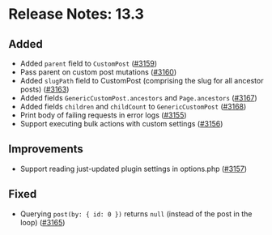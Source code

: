 # Release Notes: 13.3

## Added

- Added `parent` field to `CustomPost` ([#3159](https://github.com/GatoGraphQL/GatoGraphQL/pull/3159))
- Pass parent on custom post mutations ([#3160](https://github.com/GatoGraphQL/GatoGraphQL/pull/3160))
- Added `slugPath` field to CustomPost (comprising the slug for all ancestor posts) ([#3163](https://github.com/GatoGraphQL/GatoGraphQL/pull/3163))
- Added fields `GenericCustomPost.ancestors` and `Page.ancestors` ([#3167](https://github.com/GatoGraphQL/GatoGraphQL/pull/3167))
- Added fields `children` and `childCount` to `GenericCustomPost` ([#3168](https://github.com/GatoGraphQL/GatoGraphQL/pull/3168))
- Print body of failing requests in error logs ([#3155](https://github.com/GatoGraphQL/GatoGraphQL/pull/3155))
- Support executing bulk actions with custom settings ([#3156](https://github.com/GatoGraphQL/GatoGraphQL/pull/3156))

## Improvements

- Support reading just-updated plugin settings in options.php ([#3157](https://github.com/GatoGraphQL/GatoGraphQL/pull/3157))

## Fixed

- Querying `post(by: { id: 0 })` returns `null` (instead of the post in the loop) ([#3165](https://github.com/GatoGraphQL/GatoGraphQL/pull/3165))
